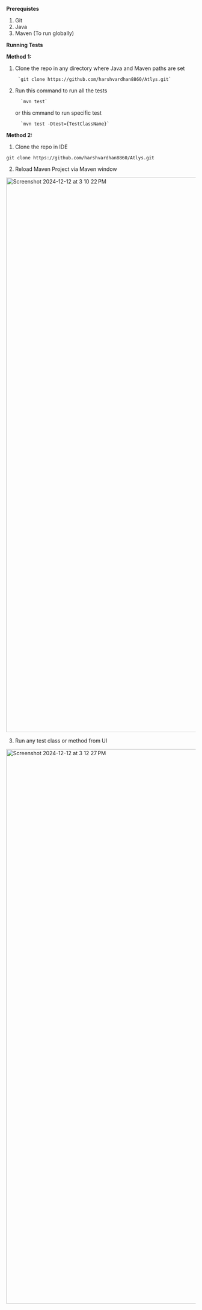 **Prerequistes**

1. Git
2. Java
3. Maven (To run globally)

**Running Tests**

**Method 1:** 

1. Clone the repo in any directory where Java and Maven paths are set

        `git clone https://github.com/harshvardhan8860/Atlys.git`

2. Run this command to run all the tests

         `mvn test`

    or this cmmand to run specific test

         `mvn test -Dtest={TestClassName}`

**Method 2:**

1. Clone the repo in IDE

`git clone https://github.com/harshvardhan8860/Atlys.git
`

2. Reload Maven Project via Maven window

<img width="1470" alt="Screenshot 2024-12-12 at 3 10 22 PM" src="https://github.com/user-attachments/assets/f10dd212-fc3f-48e7-bfc5-5c1e5fe43dfa" />

3. Run any test class or method from UI

<img width="1470" alt="Screenshot 2024-12-12 at 3 12 27 PM" src="https://github.com/user-attachments/assets/b4975e0f-dcd2-4368-9a34-2605e9ae4ac7" />
